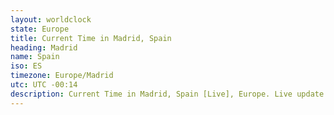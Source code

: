 ```yaml
---
layout: worldclock
state: Europe
title: Current Time in Madrid, Spain
heading: Madrid
name: Spain
iso: ES
timezone: Europe/Madrid
utc: UTC -00:14
description: Current Time in Madrid, Spain [Live], Europe. Live update now time in Madrid, timezone Europe/Madrid, UTC -00:14, Country ISO code & Current Local Time.
---
```


